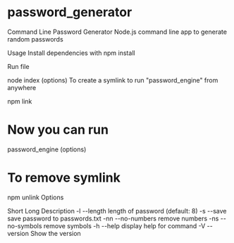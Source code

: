 # password_generator

Command Line Password Generator
Node.js command line app to generate random passwords

Usage
Install dependencies with npm install

Run file

node index (options)
To create a symlink to run "password_engine" from anywhere

npm link

# Now you can run
password_engine (options)

# To remove symlink
npm unlink
Options

Short	Long	Description
-l	--length	length of password (default: 8)
-s	--save	save password to passwords.txt
-nn	--no-numbers	remove numbers
-ns	--no-symbols	remove symbols
-h	--help	display help for command
-V	--version	Show the version
